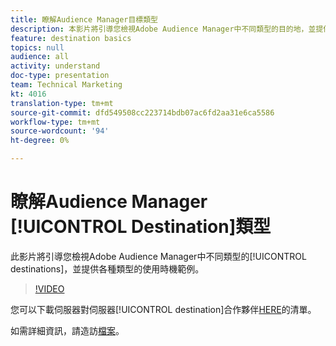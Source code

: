 ```yaml
---
title: 瞭解Audience Manager目標類型
description: 本影片將引導您檢視Adobe Audience Manager中不同類型的目的地，並提供各目的地的使用時機範例。
feature: destination basics
topics: null
audience: all
activity: understand
doc-type: presentation
team: Technical Marketing
kt: 4016
translation-type: tm+mt
source-git-commit: dfd549508cc223714bdb07ac6fd2aa31e6ca5586
workflow-type: tm+mt
source-wordcount: '94'
ht-degree: 0%

---
```



# 瞭解Audience Manager [!UICONTROL Destination]類型

此影片將引導您檢視Adobe Audience Manager中不同類型的[!UICONTROL destinations]，並提供各種類型的使用時機範例。

>[!VIDEO](https://video.tv.adobe.com/v/29839/?quality=12)

您可以下載伺服器對伺服器[!UICONTROL destination]合作夥伴[HERE](https://docs.adobe.com/help/en/audience-manager/user-guide/overview/gdpr/assets/AAM-Partners-October2019.xlsx)的清單。

如需詳細資訊，請造訪[檔案](https://docs.adobe.com/content/help/en/audience-manager/user-guide/features/destinations/destinations.html)。
